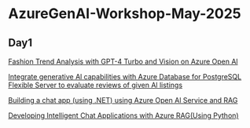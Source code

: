 # AzureGenAI-Workshop-May-2025
## Day1


[Fashion Trend Analysis with GPT-4 Turbo and Vision on Azure Open Al](https://github.com/dravidshankar/AzureGenAI-Workshop-May-2025/tree/main/Fashion-Trend-Analysis)

[Integrate generative Al capabilities with Azure Database for PostgreSQL Flexible Server to evaluate reviews of given Al listings](https://microsoftlearning.github.io/mslearn-postgresql/Instructions/Labs/16-analyze-sentiment.html)

[Building a chat app (using .NET) using Azure Open Al Service and RAG](https://microsoftlearning.github.io/mslearn-ai-studio/Instructions/04-Use-own-data.html)

[Developing Intelligent Chat Applications with Azure RAG(Using Python)](https://microsoftlearning.github.io/mslearn-ai-studio/Instructions/04-Use-own-data.html)
